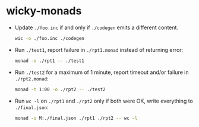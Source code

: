 # wicky-monads

- Update `./foo.inc` if and only if `./codegen` emits a different content.

    ```bash
    wic -o ./foo.inc ./codegen
    ```

- Run `./test1`, report failure in `./rpt1.monad` instead of returning error:

    ```bash
    monad -o ./rpt1 -- ./test1
    ```

- Run `./test2` for a maximum of 1 minute, report timeout and/or failure in `./rpt2.monad`:

    ```bash
    monad -t 1:00 -o ./rpt2 -- ./test2
    ```

- Run `wc -l` on `./rpt1` and `./rpt2` only if both were OK, write everything to `./final.json`:

    ```bash
    monad -o M:./final.json ./rpt1 ./rpt2 -- wc -l
    ```

